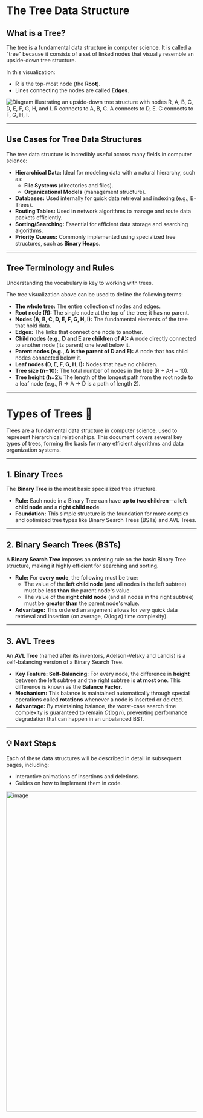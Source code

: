 # The Tree Data Structure

## What is a Tree?

The tree is a fundamental data structure in computer science. It is called a "tree" because it consists of a set of linked nodes that visually resemble an upside-down tree structure.

In this visualization:
* **R** is the top-most node (the **Root**).
* Lines connecting the nodes are called **Edges**.

![Diagram illustrating an upside-down tree structure with nodes R, A, B, C, D, E, F, G, H, and I. R connects to A, B, C. A connects to D, E. C connects to F, G, H, I.](image_8cb5f1.png)

---

## Use Cases for Tree Data Structures

The tree data structure is incredibly useful across many fields in computer science:

* **Hierarchical Data:** Ideal for modeling data with a natural hierarchy, such as:
    * **File Systems** (directories and files).
    * **Organizational Models** (management structure).
* **Databases:** Used internally for quick data retrieval and indexing (e.g., B-Trees).
* **Routing Tables:** Used in network algorithms to manage and route data packets efficiently.
* **Sorting/Searching:** Essential for efficient data storage and searching algorithms.
* **Priority Queues:** Commonly implemented using specialized tree structures, such as **Binary Heaps**.

---

## Tree Terminology and Rules

Understanding the vocabulary is key to working with trees.

The tree visualization above can be used to define the following terms:

* **The whole tree:** The entire collection of nodes and edges.
* **Root node (R):** The single node at the top of the tree; it has no parent.
* **Nodes (A, B, C, D, E, F, G, H, I):** The fundamental elements of the tree that hold data.
* **Edges:** The links that connect one node to another.
* **Child nodes (e.g., D and E are children of A):** A node directly connected to another node (its parent) one level below it.
* **Parent nodes (e.g., A is the parent of D and E):** A node that has child nodes connected below it.
* **Leaf nodes (D, E, F, G, H, I):** Nodes that have no children.
* **Tree size (n=10):** The total number of nodes in the tree (R + A-I = 10).
* **Tree height (h=2):** The length of the longest path from the root node to a leaf node (e.g., R -> A -> D is a path of length 2).
---
# Types of Trees 🌳

Trees are a fundamental data structure in computer science, used to represent hierarchical relationships. This document covers several key types of trees, forming the basis for many efficient algorithms and data organization systems.

---

## 1. Binary Trees

The **Binary Tree** is the most basic specialized tree structure.

* **Rule:** Each node in a Binary Tree can have **up to two children**—a **left child node** and a **right child node**.
* **Foundation:** This simple structure is the foundation for more complex and optimized tree types like Binary Search Trees (BSTs) and AVL Trees.

---

## 2. Binary Search Trees (BSTs)

A **Binary Search Tree** imposes an ordering rule on the basic Binary Tree structure, making it highly efficient for searching and sorting.

* **Rule:** For **every node**, the following must be true:
    * The value of the **left child node** (and all nodes in the left subtree) must be **less than** the parent node's value.
    * The value of the **right child node** (and all nodes in the right subtree) must be **greater than** the parent node's value.
* **Advantage:** This ordered arrangement allows for very quick data retrieval and insertion (on average, $O(\log n)$ time complexity).

---

## 3. AVL Trees

An **AVL Tree** (named after its inventors, Adelson-Velsky and Landis) is a self-balancing version of a Binary Search Tree.

* **Key Feature: Self-Balancing:** For every node, the difference in **height** between the left subtree and the right subtree is **at most one**. This difference is known as the **Balance Factor**.
* **Mechanism:** This balance is maintained automatically through special operations called **rotations** whenever a node is inserted or deleted.
* **Advantage:** By maintaining balance, the worst-case search time complexity is guaranteed to remain $O(\log n)$, preventing performance degradation that can happen in an unbalanced BST.

---

## 💡 Next Steps

Each of these data structures will be described in detail in subsequent pages, including:

* Interactive animations of insertions and deletions.
* Guides on how to implement them in code.
<img width="1448" height="845" alt="image" src="https://github.com/user-attachments/assets/32b16f9a-cd60-4046-a2ed-36c9f7df52c0" />

